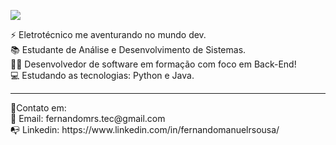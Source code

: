 <p> 
    <img src="https://readme-typing-svg.herokuapp.com?font=Poppins&size=24&color=add8e6&center=true&vCenter=true&lines=Olá+,+me+chamo+Fernando+&#128075;;Seja+bem+-+vindo+ao+meu+perfil!"(https://git.io/typing-svg>
 </p>
⚡ Eletrotécnico me aventurando no mundo dev.<br>
📚 Estudante de Análise e Desenvolvimento de Sistemas.<br>
👨‍💻 Desenvolvedor de software em formação com foco em Back-End!<br>
💻 Estudando as tecnologias: Python e Java.
<hr/>
📡Contato em: <br/>
📩 Email: fernandomrs.tec@gmail.com <br>
📭 Linkedin: https://www.linkedin.com/in/fernandomanuelrsousa/
